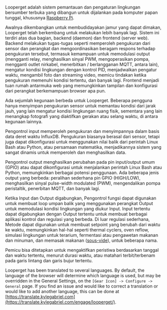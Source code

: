 Looperget adalah sistem pemantauan dan pengaturan lingkungan bersumber terbuka yang dibangun untuk dijalankan pada komputer papan tunggal, khususnya [Raspberry Pi](https://en.wikipedia.org/wiki/Raspberry_Pi).

Awalnya dikembangkan untuk membudidayakan jamur yang dapat dimakan, Looperget telah berkembang untuk melakukan lebih banyak lagi. Sistem ini terdiri atas dua bagian, backend (daemon) dan frontend (server web). Backend melakukan tugas-tugas seperti memperoleh pengukuran dari sensor dan perangkat dan mengoordinasikan beragam respons terhadap pengukuran tersebut, termasuk kemampuan untuk memodulasi output (mengganti relay, menghasilkan sinyal PWM, mengoperasikan pompa, mengganti outlet nirkabel, menerbitkan / berlangganan MQTT, antara lain), mengatur kondisi lingkungan dengan kontrol PID, menjadwalkan pengatur waktu, mengambil foto dan streaming video, memicu tindakan ketika pengukuran memenuhi kondisi tertentu, dan banyak lagi. Frontend menjadi tuan rumah antarmuka web yang memungkinkan tampilan dan konfigurasi dari perangkat berkemampuan browser apa pun.

Ada sejumlah kegunaan berbeda untuk Looperget. Beberapa pengguna hanya menyimpan pengukuran sensor untuk memantau kondisi dari jarak jauh, yang lain mengatur kondisi lingkungan ruang fisik, sementara yang lain menangkap fotografi yang diaktifkan gerakan atau selang waktu, di antara kegunaan lainnya.

Pengontrol input memperoleh pengukuran dan menyimpannya dalam basis data deret waktu InfluxDB. Pengukuran biasanya berasal dari sensor, tetapi juga dapat dikonfigurasi untuk menggunakan nilai balik dari perintah Linux Bash atau Python, atau persamaan matematika, menjadikannya sistem yang sangat dinamis untuk memperoleh dan menghasilkan data.

Pengontrol output menghasilkan perubahan pada pin input/output umum (GPIO) atau dapat dikonfigurasi untuk menjalankan perintah Linux Bash atau Python, memungkinkan berbagai potensi penggunaan. Ada beberapa jenis output yang berbeda: peralihan sederhana pin GPIO (HIGH/LOW), menghasilkan sinyal pulse-width modulated (PWM), mengendalikan pompa peristaltik, penerbitan MQTT, dan banyak lagi.

Ketika Input dan Output digabungkan, Pengontrol fungsi dapat digunakan untuk membuat loop umpan balik yang menggunakan perangkat Output untuk memodulasi kondisi lingkungan yang diukur Input. Input tertentu dapat digabungkan dengan Output tertentu untuk membuat berbagai aplikasi kontrol dan regulasi yang berbeda. Di luar regulasi sederhana, Metode dapat digunakan untuk membuat setpoint yang berubah dari waktu ke waktu, memungkinkan hal-hal seperti thermal cyclers, oven reflow, simulasi lingkungan untuk terarium, fermentasi atau pengawetan makanan dan minuman, dan memasak makanan ([sous-vide](https://en.wikipedia.org/wiki/Sous-vide)), untuk beberapa nama.

Pemicu bisa ditetapkan untuk mengaktifkan peristiwa berdasarkan tanggal dan waktu tertentu, menurut durasi waktu, atau matahari terbit/terbenam pada garis lintang dan garis bujur tertentu.

Looperget has been translated to several languages. By default, the language of the browser will determine which language is used, but may be overridden in the General Settings, on the `[Gear Icon] -> Configure -> General` page. If you find an issue and would like to correct a translation or would like to add another language, this can be done at [https://translate.kylegabriel.com](https://translate.kylegabriel.com/engage/looperget/).
